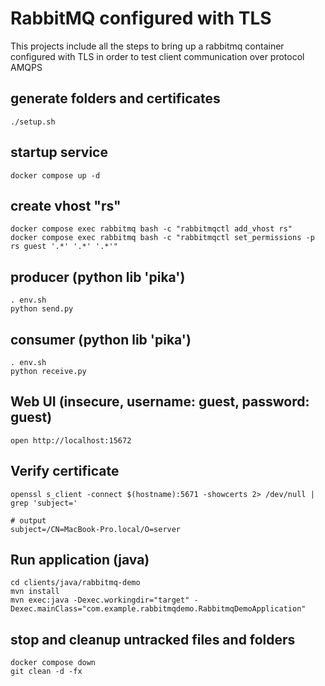 # RabbitMQ configured with TLS

This projects include all the steps to bring up a rabbitmq container configured with TLS in order
to test client communication over protocol AMQPS

## generate folders and certificates
```
./setup.sh
```

## startup service
```
docker compose up -d
```

## create vhost "rs"
```
docker compose exec rabbitmq bash -c "rabbitmqctl add_vhost rs"
docker compose exec rabbitmq bash -c "rabbitmqctl set_permissions -p rs guest '.*' '.*' '.*'"
```

## producer (python lib 'pika')
```
. env.sh
python send.py
```

## consumer (python lib 'pika')
```
. env.sh
python receive.py
```

## Web UI (insecure, username: guest, password: guest)
```
open http://localhost:15672
```

## Verify certificate
```
openssl s_client -connect $(hostname):5671 -showcerts 2> /dev/null | grep 'subject='

# output
subject=/CN=MacBook-Pro.local/O=server
```

## Run application (java)
```
cd clients/java/rabbitmq-demo
mvn install
mvn exec:java -Dexec.workingdir="target" -Dexec.mainClass="com.example.rabbitmqdemo.RabbitmqDemoApplication"
```

## stop and cleanup untracked files and folders
```
docker compose down
git clean -d -fx
```

